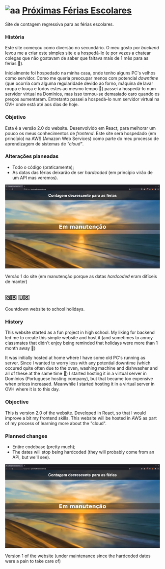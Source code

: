 # ![aa](public/favicon.ico) [Próximas Férias Escolares](https://proximasferiasescolares.pt)

Site de contagem regressiva para as férias escolares.

### História

Este site começou como diversão no secundário. O meu gosto por *backend* levou me a criar este simples site e a hospedá-lo (e por vezes a chatear colegas que não gostavam de saber que faltava mais de 1 mês para as férias :hand_over_mouth:).

Inicialmente foi hospedado na minha casa, onde tenho alguns PC's velhos como servidor.
Como me queria preocupar menos com potencial *downtime* (que ocorria com alguma regularidade devido ao forno, máquina de lavar roupa e louça e todos estes ao mesmo tempo :rofl:) passei a hospedá-lo num servidor virtual na Domínios, mas isso tornou-se demasiado caro quando os preços aumentaram.
Entretanto passei a hospedá-lo num servidor virtual na OVH onde está até aos dias de hoje.

### Objetivo

Esta é a versão 2.0 do website. Desenvolvido em React, para melhorar um pouco os meus conhecimentos de *frontend*. Este site será hospedado (em princípio) na AWS (Amazon Web Services) como parte do meu processo de aprendizagem de sistemas de *"cloud"*.

### Alterações planeadas

- Todo o código (praticamente);
- As datas das férias deixarão de ser *hardcoded* (em princípio virão de um API mas veremos).

![Versão 1 do site](images/screenshot1.png)

Versão 1 do site (em manutenção porque as datas *hardcoded* eram difíceis de manter)

## :gb: :us:

Countdown website to school holidays.

### History

This website started as a fun project in high school. My liking for backend led me to create this simple website and host it (and sometimes to annoy classmates that didn't enjoy being reminded that holidays were more than 1 month away :hand_over_mouth:)

It was initially hosted at home where I have some old PC's running as server. Since I wanted to worry less with any potential downtime (which occured quite often due to the oven, washing machine and dishwasher and all of these at the same time :rofl:) I started hosting it in a virtual server in Domínios (Portuguese hosting company), but that became too expensive when prices increased.
Meanwhile I started hosting it in a virtual server in OVH where it is to this day.

### Objective

This is version 2.0 of the website. Developed in React, so that I would improve a bit my frontend skills. This website will be hosted in AWS as part of my process of learning more about the "cloud".

### Planned changes

- Entire codebase (pretty much);
- The dates will stop being hardcoded (they will probably come from an API, but we'll see).

![Version 1 of the website](images/screenshot1.png)

Version 1 of the website (under maintenance since the hardcoded dates were a pain to take care of)
